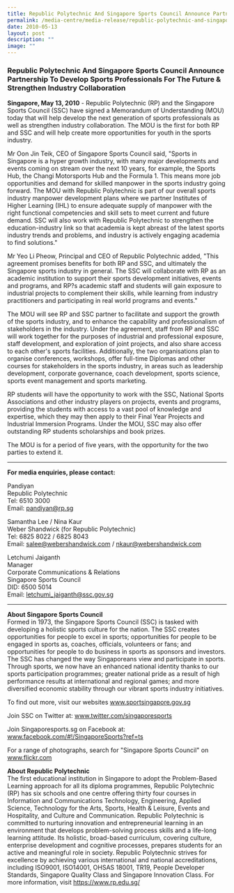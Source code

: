 ```yaml
---
title: Republic Polytechnic And Singapore Sports Council Announce Partnership
permalink: /media-centre/media-release/republic-polytechnic-and-singapore-sports-council-announce-partners/
date: 2010-05-13
layout: post
description: ""
image: ""
---
```

### **Republic Polytechnic And Singapore Sports Council Announce Partnership To Develop Sports Professionals For The Future & Strengthen Industry Collaboration**

**Singapore, May 13, 2010** - Republic Polytechnic (RP) and the Singapore Sports Council (SSC) have signed a Memorandum of Understanding (MOU) today that will help develop the next generation of sports professionals as well as strengthen industry collaboration. The MOU is the first for both RP and SSC and will help create more opportunities for youth in the sports industry.

Mr Oon Jin Teik, CEO of Singapore Sports Council said, "Sports in Singapore is a hyper growth industry, with many major developments and events coming on stream over the next 10 years, for example, the Sports Hub, the Changi Motorsports Hub and the Formula 1. This means more job opportunities and demand for skilled manpower in the sports industry going forward. The MOU with Republic Polytechnic is part of our overall sports industry manpower development plans where we partner Institutes of Higher Learning (IHL) to ensure adequate supply of manpower with the right functional competencies and skill sets to meet current and future demand. SSC will also work with Republic Polytechnic to strengthen the education-industry link so that academia is kept abreast of the latest sports industry trends and problems, and industry is actively engaging academia to find solutions."

Mr Yeo Li Pheow, Principal and CEO of Republic Polytechnic added, "This agreement promises benefits for both RP and SSC, and ultimately the Singapore sports industry in general. The SSC will collaborate with RP as an academic institution to support their sports development initiatives, events and programs, and RP?s academic staff and students will gain exposure to industrial projects to complement their skills, while learning from industry practitioners and participating in real world programs and events."

The MOU will see RP and SSC partner to facilitate and support the growth of the sports industry, and to enhance the capability and professionalism of stakeholders in the industry. Under the agreement, staff from RP and SSC will work together for the purposes of industrial and professional exposure, staff development, and exploration of joint projects, and also share access to each other's sports facilities. Additionally, the two organisations plan to organise conferences, workshops, offer full-time Diplomas and other courses for stakeholders in the sports industry, in areas such as leadership development, corporate governance, coach development, sports science, sports event management and sports marketing.

RP students will have the opportunity to work with the SSC, National Sports Associations and other industry players on projects, events and programs, providing the students with access to a vast pool of knowledge and expertise, which they may then apply to their Final Year Projects and Industrial Immersion Programs. Under the MOU, SSC may also offer outstanding RP students scholarships and book prizes.

The MOU is for a period of five years, with the opportunity for the two parties to extend it.

---

**For media enquiries, please contact:**
<br>

Pandiyan<br>
Republic Polytechnic<br>
Tel: 6510 3000<br>
Email: [pandiyan@rp.sg](mailto:pandiyan@rp.sg)

Samantha Lee / Nina Kaur<br>
Weber Shandwick (for Republic Polytechnic)<br>
Tel: 6825 8022 / 6825 8043<br>
Email: [salee@webershandwick.com](mailto:salee@webershandwick.com) / [nkaur@webershandwick.com](mailto:nkaur@webershandwick.com)

Letchumi Jaiganth<br>
Manager<br>
Corporate Communications & Relations<br>
Singapore Sports Council<br>
DID: 6500 5014<br>
Email: [letchumi_jaiganth@ssc.gov.sg](mailto:letchumi_jaiganth@ssc.gov.sg)

---

**About Singapore Sports Council**<br>
Formed in 1973, the Singapore Sports Council (SSC) is tasked with developing a holistic sports culture for the nation. The SSC creates opportunities for people to excel in sports; opportunities for people to be engaged in sports as, coaches, officials, volunteers or fans; and opportunities for people to do business in sports as sponsors and investors. The SSC has changed the way Singaporeans view and participate in sports. Through sports, we now have an enhanced national identity thanks to our sports participation programmes; greater national pride as a result of high performance results at international and regional games; and more diversified economic stability through our vibrant sports industry initiatives.

To find out more, visit our websites www.sportsingapore.gov.sg

Join SSC on Twitter at: www.twitter.com/singaporesports

Join Singaporesports.sg on Facebook at: www.facebook.com/#!/SingaporeSports?ref=ts

For a range of photographs, search for "Singapore Sports Council" on www.flickr.com

**About Republic Polytechnic**<br>
The first educational institution in Singapore to adopt the Problem-Based Learning approach for all its diploma programmes, Republic Polytechnic (RP) has six schools and one centre offering thirty four courses in Information and Communications Technology, Engineering, Applied Science, Technology for the Arts, Sports, Health & Leisure, Events and Hospitality, and Culture and Communication. Republic Polytechnic is committed to nurturing innovation and entrepreneurial learning in an environment that develops problem-solving process skills and a life-long learning attitude. Its holistic, broad-based curriculum, covering culture, enterprise development and cognitive processes, prepares students for an active and meaningful role in society. Republic Polytechnic strives for excellence by achieving various international and national accreditations, including ISO9001, ISO14001, OHSAS 18001, TR19, People Developer Standards, Singapore Quality Class and Singapore Innovation Class. For more information, visit https://www.rp.edu.sg/